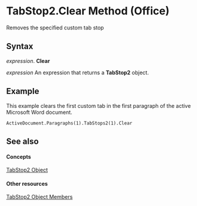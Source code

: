 
# TabStop2.Clear Method (Office)

Removes the specified custom tab stop


## Syntax

 _expression_. **Clear**

 _expression_ An expression that returns a **TabStop2** object.


## Example

This example clears the first custom tab in the first paragraph of the active Microsoft Word document.


```
ActiveDocument.Paragraphs(1).TabStops2(1).Clear 

```


## See also


#### Concepts


[TabStop2 Object](fee461a9-684b-e6c2-a74a-d0aa161d0d9c.md)
#### Other resources


[TabStop2 Object Members](e917b4b4-3df3-93a1-3cf8-ce65edc5f18e.md)
